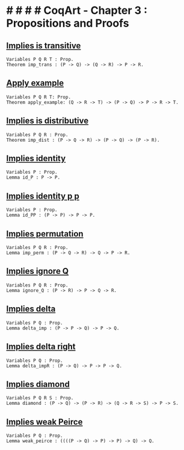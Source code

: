 # # # # # CoqArt - Chapter 3 : Propositions and Proofs

## [Implies is transitive](./imp_trans)

```coq
Variables P Q R T : Prop.
Theorem imp_trans : (P -> Q) -> (Q -> R) -> P -> R.
```

## [Apply example](./apply_example)

```coq
Variables P Q R T: Prop.
Theorem apply_example: (Q -> R -> T) -> (P -> Q) -> P -> R -> T.
```

## [Implies is distributive](./imp_dist)

```coq
Variables P Q R : Prop.
Theorem imp_dist : (P -> Q -> R) -> (P -> Q) -> (P -> R).
```

## [Implies identity](./id_P)

```coq
Variables P : Prop.
Lemma id_P : P -> P.
```

## [Implies identity p p](./id_PP)

```coq
Variables P : Prop.
Lemma id_PP : (P -> P) -> P -> P.
```

## [Implies permutation](./imp_perm)

```coq
Variables P Q R : Prop.
Lemma imp_perm : (P -> Q -> R) -> Q -> P -> R.
```

## [Implies ignore Q](./ignore_Q)

```coq
Variables P Q R : Prop.
Lemma ignore_Q : (P -> R) -> P -> Q -> R.
```

## [Implies delta](./delta_imp)

```coq
Variables P Q : Prop.
Lemma delta_imp : (P -> P -> Q) -> P -> Q.
```

## [Implies delta right](./delta_impR)

```coq
Variables P Q : Prop.
Lemma delta_impR : (P -> Q) -> P -> P -> Q.
```

## [Implies diamond](./diamond)

```coq
Variables P Q R S : Prop.
Lemma diamond : (P -> Q) -> (P -> R) -> (Q -> R -> S) -> P -> S.
```

## [Implies weak Peirce](./weak_peirce)

```coq
Variables P Q : Prop.
Lemma weak_peirce : ((((P -> Q) -> P) -> P) -> Q) -> Q.
```

